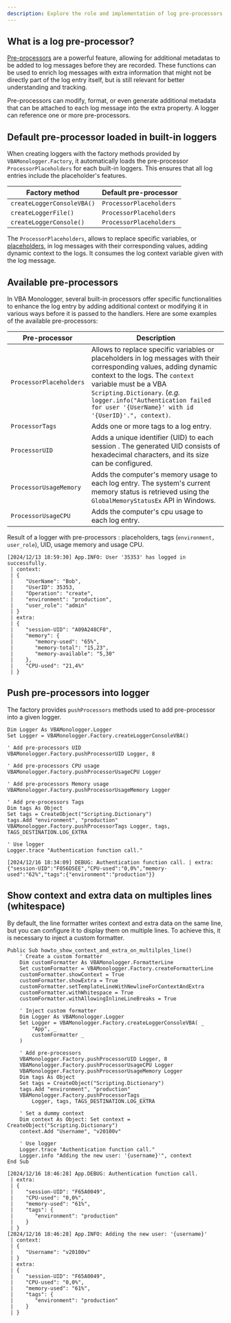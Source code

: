 ```yaml
---
description: Explore the role and implementation of log pre-processors in VBA Monologger. Learn how to enrich log messages with additional metadata and manage logging effectively using built-in pre-processors and custom formatter settings.
---
```


## What is a log pre-processor?

[Pre-processors](../introduction.md#pre-processor-of-log-records) are a powerful feature, allowing for additional metadatas to be added to log messages before they are recorded. These functions can be used to enrich log messages with extra information that might not be directly part of the log entry itself, but is still relevant for better understanding and tracking. 

Pre-processors can modify, format, or even generate additional metadata that can be attached to each log message into the extra property. A logger can reference one or more pre-processors.


## Default pre-processor loaded in built-in loggers

When creating loggers with the factory methods provided by `VBAMonologger.Factory`, it automatically loads the pre-processor `ProcessorPlaceholders` for each built-in loggers. This ensures that all log entries include the placeholder's features.

| **Factory method**         | **Default pre-processor** |  
|----------------------------|---------------------------|  
| `createLoggerConsoleVBA()` | `ProcessorPlaceholders`   |  
| `createLoggerFile()`       | `ProcessorPlaceholders`   |  
| `createLoggerConsole()`    | `ProcessorPlaceholders`   |  

The `ProcessorPlaceholders`, allows to replace specific variables, or [placeholders](../introduction.md#adding-metadatas-in-log-records), in log messages with their corresponding values, adding dynamic context to the logs. It consumes the log context variable given with the log message.


## Available pre-processors

In VBA Monologger, several built-in processors offer specific functionalities to enhance the log entry by adding additional context or modifying it in various ways before it is passed to the handlers. Here are some examples of the available pre-processors:

| Pre-processor          | Description                                                                                                                                                                                                                                                                                               |
|-------------------------|-----------------------------------------------------------------------------------------------------------------------------------------------------------------------------------------------------------------------------------------------------------------------------------------------------------|
| `ProcessorPlaceholders` | Allows to replace specific variables or placeholders in log messages with their corresponding values, adding dynamic context to the logs. The `context` variable must be a VBA `Scripting.Dictionary`. (*e.g.* `logger.info("Authentication failed for user '{UserName}' with id '{UserID}'.", context)`. |
| `ProcessorTags`         | Adds one or more tags to a log entry.                                                                                                                                                                                                                                                                     |
| `ProcessorUID`          | Adds a unique identifier (UID) to each session . The generated UID consists of hexadecimal characters, and its size can be configured.                                                                                                                                                                    |
| `ProcessorUsageMemory`  | Adds the computer's memory usage to each log entry. The system's current memory status is retrieved using the `GlobalMemoryStatusEx` API in Windows.                                                                                                                                                      |
| `ProcessorUsageCPU`     | Adds the computer's cpu usage to each log entry.                                                                                                                                                                                                                                                          |

Result of a logger with pre-processors : placeholders, tags (`environment, user_role`), UID, usage memory and usage CPU.

```
[2024/12/13 18:59:30] App.INFO: User '35353' has logged in successfully.
 | context: 
 | {
 |    "UserName": "Bob",
 |    "UserID": 35353,
 |    "Operation": "create",
 |    "environment": "production",
 |    "user_role": "admin"
 | }
 | extra: 
 | {
 |    "session-UID": "A09A248CF0",
 |    "memory": {
 |       "memory-used": "65%",
 |       "memory-total": "15,23",
 |       "memory-available": "5,30"
 |    },
 |    "CPU-used": "21,4%"
 | }
```

## Push pre-processors into logger

The factory provides `pushProcessors` methods used to add pre-processor into a given logger. 

```vbscript
Dim Logger As VBAMonologger.Logger
Set Logger = VBAMonologger.Factory.createLoggerConsoleVBA()

' Add pre-processors UID
VBAMonologger.Factory.pushProcessorUID Logger, 8

' Add pre-processors CPU usage
VBAMonologger.Factory.pushProcessorUsageCPU Logger

' Add pre-processors Memory usage
VBAMonologger.Factory.pushProcessorUsageMemory Logger

' Add pre-processors Tags
Dim tags As Object
Set tags = CreateObject("Scripting.Dictionary")
tags.Add "environment", "production"
VBAMonologger.Factory.pushProcessorTags Logger, tags, TAGS_DESTINATION.LOG_EXTRA

' Use logger
Logger.trace "Authentication function call."
```

``` title='Result'
[2024/12/16 18:34:09] DEBUG: Authentication function call. | extra: {"session-UID":"F056D5EE","CPU-used":"0,0%","memory-used":"62%","tags":{"environment":"production"}}
```


## Show context and extra data on multiples lines (whitespace)

By default, the line formatter writes context and extra data on the same line, but you can configure it to display them on multiple lines. To achieve this, it is necessary to inject a custom formatter.

```vbscript
Public Sub howto_show_context_and_extra_on_multilples_line()
    ' Create a custom formatter
    Dim customFormatter As VBAMonologger.FormatterLine
    Set customFormatter = VBAMonologger.Factory.createFormatterLine
    customFormatter.showContext = True
    customFormatter.showExtra = True
    customFormatter.setTemplateLineWithNewlineForContextAndExtra
    customFormatter.withWhitespace = True
    customFormatter.withAllowingInlineLineBreaks = True
    
    ' Inject custom formatter
    Dim Logger As VBAMonologger.Logger
    Set Logger = VBAMonologger.Factory.createLoggerConsoleVBA( _
        "App", _
        customFormatter _
    )

    ' Add pre-processors 
    VBAMonologger.Factory.pushProcessorUID Logger, 8
    VBAMonologger.Factory.pushProcessorUsageCPU Logger
    VBAMonologger.Factory.pushProcessorUsageMemory Logger
    Dim tags As Object
    Set tags = CreateObject("Scripting.Dictionary")
    tags.Add "environment", "production"
    VBAMonologger.Factory.pushProcessorTags _ 
        Logger, tags, TAGS_DESTINATION.LOG_EXTRA
    
    ' Set a dummy context
    Dim context As Object: Set context = CreateObject("Scripting.Dictionary")
    context.Add "Username", "v20100v"
    
    ' Use logger
    Logger.trace "Authentication function call."
    Logger.info "Adding the new user: '{username}'", context
End Sub
```

``` title='Result'
[2024/12/16 18:46:28] App.DEBUG: Authentication function call.
 | extra: 
 | {
 |    "session-UID": "F65A0049",
 |    "CPU-used": "0,0%",
 |    "memory-used": "61%",
 |    "tags": {
 |       "environment": "production"
 |    }
 | }
[2024/12/16 18:46:28] App.INFO: Adding the new user: '{username}'
 | context: 
 | {
 |    "Username": "v20100v"
 | }
 | extra: 
 | {
 |    "session-UID": "F65A0049",
 |    "CPU-used": "0,0%",
 |    "memory-used": "61%",
 |    "tags": {
 |       "environment": "production"
 |    }
 | }
```